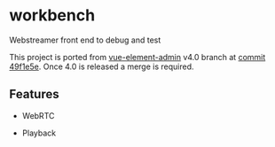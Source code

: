 # workbench
Webstreamer front end to debug and test

This project is ported from [vue-element-admin](https://github.com/PanJiaChen/vue-element-admin) v4.0 branch at [ commit 49f1e5e](https://github.com/PanJiaChen/vue-element-admin/commit/49f1e5e6dc41f004b8702ce3c8422affa8ee6ee9). Once 4.0 is released a merge is required.

## Features

* WebRTC


* Playback


